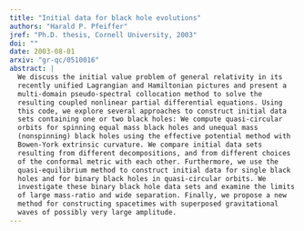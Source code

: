 ```yaml
---
title: "Initial data for black hole evolutions"
authors: "Harald P. Pfeiffer"
jref: "Ph.D. thesis, Cornell University, 2003"
doi: ""
date: 2003-08-01
arxiv: "gr-qc/0510016"
abstract: |
  We discuss the initial value problem of general relativity in its
  recently unified Lagrangian and Hamiltonian pictures and present a
  multi-domain pseudo-spectral collocation method to solve the
  resulting coupled nonlinear partial differential equations. Using
  this code, we explore several approaches to construct initial data
  sets containing one or two black holes: We compute quasi-circular
  orbits for spinning equal mass black holes and unequal mass
  (nonspinning) black holes using the effective potential method with
  Bowen-York extrinsic curvature. We compare initial data sets
  resulting from different decompositions, and from different choices
  of the conformal metric with each other. Furthermore, we use the
  quasi-equilibrium method to construct initial data for single black
  holes and for binary black holes in quasi-circular orbits. We
  investigate these binary black hole data sets and examine the limits
  of large mass-ratio and wide separation. Finally, we propose a new
  method for constructing spacetimes with superposed gravitational
  waves of possibly very large amplitude.
---
```

